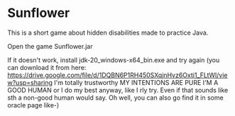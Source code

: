 # Sunflower
This is a short game about hidden disabilities made to practice Java.

Open the game Sunflower.jar

If it doesn't work, install jdk-20_windows-x64_bin.exe and try again 
(you can download it from here: https://drive.google.com/file/d/1DQBN6P1RH450SXqjnHvz6Oxti1_FLtWl/view?usp=sharing 
I'm totally trustworthy MY INTENTIONS ARE PURE I'M A GOOD HUMAN or I do my best anyway, like I rly try. 
Even if that sounds like sth a non-good human would say. 
Oh well, you can also go find it in some oracle page like-)
